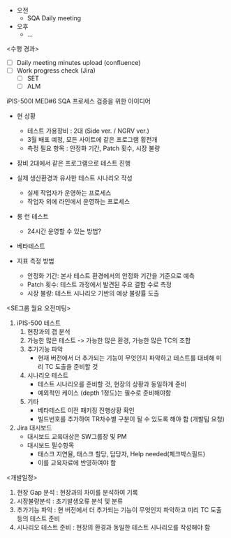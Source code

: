 - 오전
	- SQA Daily meeting
- 오후
	- ...

<수행 경과>
- [ ] Daily meeting minutes upload (confluence)
- [ ] Work progress check (Jira)
	- [ ] SET
	- [ ] ALM

iPIS-500I MED#6 SQA 프로세스 검증을 위한 아이디어
- 현 상황
	- 테스트 가용장비 : 2대 (Side ver. / NGRV ver.)
	- 3월 배포 예정, 모든 사이트에 같은 프로그램 횡전개
	- 측정 필요 항목 : 안정화 기간, Patch 횟수, 시장 불량
- 장비 2대에서 같은 프로그램으로 테스트 진행
- 실제 생산환경과 유사한 테스트 시나리오 작성
	- 실제 작업자가 운영하는 프로세스
	- 작업자 외에 라인에서 운영하는 프로세스
- 롱 런 테스트
	- 24시간 운영할 수 있는 방법?

- 베타테스트

- 지표 측정 방법
	- 안정화 기간: 본사 테스트 환경에서의 안정화 기간을 기준으로 예측
	- Patch 횟수: 테스트 과정에서 발견된 주요 결함 수로 측정
	- 시장 불량: 테스트 시나리오 기반의 예상 불량률 도출

<SE그룹 월요 오전미팅>
1. iPIS-500 테스트
	1. 현장과의 갭 분석
	2. 가능한 많은 테스트 -> 가능한 많은 환경, 가능한 많은 TC의 조합
	3. 추가기능 파악
		- 현재 버전에서 더 추가되는 기능이 무엇인지 파악하고 테스트를 대비해 미리 TC 도출을 준비할 것
	4. 시나리오 테스트
		- 테스트 시나리오를 준비할 것, 현장의 상황과 동일하게 준비
		- 예외적인 케이스 (depth 1정도)는 필수로 준비해야함
	5. 기타
		- 베타테스트 이전 패키징 진행상황 확인
		- 빌드번호를 추가하여 TR차수별 구분이 될 수 있도록 해야 함 (개발팀 요청)
2. Jira 대시보드
	- 대시보드 교육대상은 SW그룹장 및 PM
	- 대시보드 필수항목
		- 태스크 지연율, 태스크 할당, 담당자, Help needed(체크박스필드)
		- 이를 교육자료에 반영하여야 함

<개발일정>
1. 현장 Gap 분석 : 현장과의 차이를 분석하여 기록
2. 시장불량분석 : 초기발생오류 분석 및 분류
3. 추가기능 파악 : 현 버전에서 더 추가되는 기능이 무엇인지 파악하고 미리 TC 도출 등의 테스트 준비
4. 시나리오 테스트 준비 : 현장의 환경과 동일한 테스트 시나리오를 작성해야 함